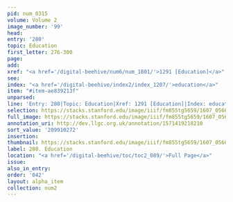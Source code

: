 ```yaml
---
pid: num_0315
volume: Volume 2
image_number: '99'
head:
entry: '280'
topic: Education
first_letter: 276-300
page:
add:
xref: "<a href='/digital-beehive/num6/num_1801/'>1291 [Education]</a>"
see:
index: "<a href='/digital-beehive/index2/index_1207/'>education</a>"
item: "#item-ae839213f"
unparsed:
line: 'Entry: 280|Topic: Education|Xref: 1291 [Education]|Index: education|#item-ae839213f'
selection: https://stacks.stanford.edu/image/iiif/fm855tg5659/1607_0566/237,272,3094,802/full/0/default.jpg
full_image: https://stacks.stanford.edu/image/iiif/fm855tg5659/1607_0566/full/full/0/default.jpg
annotation_uri: http://dev.llgc.org.uk/annotation/1571419218210
sort_value: '209910272'
insertion:
thumbnail: https://stacks.stanford.edu/image/iiif/fm855tg5659/1607_0566/237,272,600,180/250,/0/default.jpg
label: 280. Education
location: "<a href='/digital-beehive/toc/toc2_089/'>Full Page</a>"
issue:
also_in_entry:
order: '042'
layout: alpha_item
collection: num2
---
```

